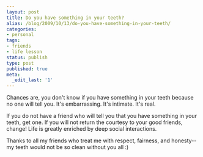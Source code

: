 ```yaml
---
layout: post
title: Do you have something in your teeth?
alias: /blog/2009/10/13/do-you-have-something-in-your-teeth/
categories:
- personal
tags:
- friends
- life lesson
status: publish
type: post
published: true
meta:
  _edit_last: '1'
---
```

Chances are, you don't know if you have something in your teeth because no one will tell you. It's embarrassing. It's intimate. It's real.

If you do not have a friend who will tell you that you have something in your teeth, get one. If you will not return the courtesy to your good friends, change! Life is greatly enriched by deep social interactions.

Thanks to all my friends who treat me with respect, fairness, and honesty--my teeth would not be so clean without you all :)

